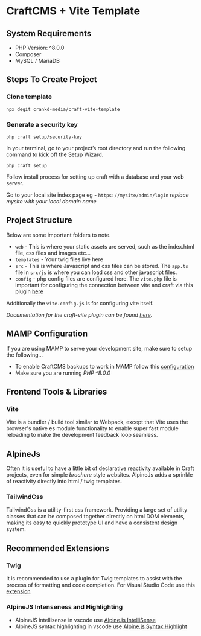 # CraftCMS + Vite Template

## System Requirements
- PHP Version: ^8.0.0
- Composer
- MySQL / MariaDB

## Steps To Create Project

### Clone template  

`npx degit crankd-media/craft-vite-template`

### Generate a security key

`php craft setup/security-key`

In your terminal, go to your project’s root directory and run the following command to kick off the Setup Wizard.

`php craft setup`

Follow install process for setting up craft with a database and your web server.

Go to your local site index page eg - `https://mysite/admin/login` _replace mysite with your local domain name_

## Project Structure

Below are some important folders to note.
- `web` - This is where your static assets are served, such as the index.html file, css files and images etc...
- `templates` - Your twig files live here
- `src` - This is where Javascript and css files can be stored. The `app.ts` file in `src/js` is where you can load css and other javascript files.
- `config` - php config files are configured here. The `vite.php` file is important for configuring the connection between vite and craft via this plugin [here](https://github.com/nystudio107/craft-vite)

Additionally the `vite.config.js` is for configuring vite itself.


*Documentation for the craft-vite plugin can be found [here](https://nystudio107.com/docs/vite/).*

## MAMP Configuration
If you are using MAMP to serve your development site, make sure to setup the following...
- To enable CraftCMS backups to work in MAMP follow this [configuration]( https://craftcms.com/knowledge-base/database-backups-in-craft-3-with-mamp)
- Make sure you are running *PHP ^8.0.0*

## Frontend Tools & Libraries
### Vite
Vite is a bundler / build tool similar to Webpack, except that Vite uses the browser's native es module functionality to enable super fast module reloading to make the development feedback loop seamless.

## AlpineJs
Often it is useful to have a little bit of declarative reactivity available in Craft projects, even for simple *brochure* style websites. AlpineJs adds a sprinkle of reactivity directly into html / twig templates.

### TailwindCss
TailwindCss is a utility-first css framework. Providing a large set of utility classes that can be composed together directly on html DOM elements, making its easy to quickly prototype UI and have a consistent design system.

## Recommended Extensions
### Twig
It is recommended to use a plugin for Twig templates to assist with the process of formatting and code completion. For Visual Studio Code use this [extension](https://marketplace.visualstudio.com/items?itemName=mblode.twig-language-2)

### AlpineJS Intenseness and Highlighting
- AlpineJS intellisense in vscode use [Alpine.js IntelliSense](https://marketplace.visualstudio.com/items?itemName=adrianwilczynski.alpine-js-intellisense)
- AlpineJS syntax highlighting in vscode use [Alpine.js Syntax Highlight](https://marketplace.visualstudio.com/items?itemName=adrianwilczynski.alpine-js-intellisense)
